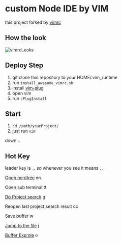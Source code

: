 custom Node IDE by VIM
==============================

this project forked by [vimrc](https://github.com/amix/vimrc)


How the look
-------------

![vimrcLooks](https://chrischou2018.github.io/img/lib/vimrc.png)


Deploy Step
-------

1. git clone this repository to your HOME/.vim_runtime
2. run `install_awesome_vimrc.sh`
3. install [vim-plug](https://github.com/junegunn/vim-plug)
4. open vim
5. run `:PlugInstall` 

Start
------------

1. `cd /path/yourProject/`
2. just run `vim`

down...


Hot Key
------------

leader  key is `,`, so whenever you see <leader> it means `,`,

[Open nerdtree](https://github.com/scrooloose/nerdtree)
<leader>nn

Open sub terminal
<leader>tt

[Do Project search](https://github.com/mileszs/ack.vim)
<leader>g

Reopen last project search result
<leader>cc 

Save buffer
<leader>w

[Jump to the file](https://github.com/kien/ctrlp.vim)
<leader>j

[Buffer Exprole](https://github.com/vim-scripts/bufexplorer.zip)
<leader>o



